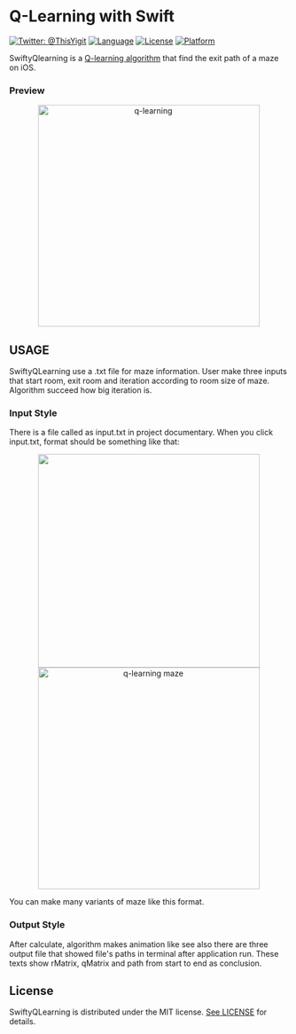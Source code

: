 # Q-Learning with Swift

[![Twitter: @ThisYigit](https://img.shields.io/badge/contact-@ThisYigit-blue.svg?style=flat)](https://twitter.com/ThisYigit)
[![Language](https://img.shields.io/badge/swift-3.0-orange.svg)](https://developer.apple.com/swift)
[![License](https://img.shields.io/badge/license-MIT-brightgreen.svg?style=flat)](http://mit-license.org)
[![Platform](http://img.shields.io/badge/platform-ios-lightgrey.svg?style=flat)](https://developer.apple.com/resources/)

SwiftyQlearning is a [Q-learning algorithm](https://en.wikipedia.org/wiki/Q-learning) that find the exit path of a maze on iOS.

### Preview
<p align="center">
 <img src="https://s10.postimg.org/fwubbqv4p/ilkdeneme.gif"  height="400" alt="q-learning"/>
 </p>
 
 
## USAGE

SwiftyQLearning use a .txt file for maze information. User make three inputs that start room, exit room and iteration according to room size of maze. Algorithm succeed how big iteration is. 

### Input Style

There is a file called as input.txt in project documentary. When you click input.txt, format should be something like that:
<p align="center">
<img src="https://s18.postimg.org/4r9r3ds95/input_style.png" width="400" height="385" /><img src="https://s18.postimg.org/vdm7scwg9/maze.png" width="400" height="400" alt="q-learning maze" />
 </p>
You can make many variants of maze like this format.

### Output Style

After calculate, algorithm makes animation like see also there are three output file that showed file's paths in terminal after application run. These texts show rMatrix, qMatrix and path from start to end as conclusion.

## License

SwiftyQLearning is distributed under the MIT license. [See LICENSE](http://mit-license.org) for details.
